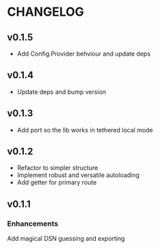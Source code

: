 # CHANGELOG

## v0.1.5

* Add Config.Provider behviour and update deps

## v0.1.4

* Update deps and bump version

## v0.1.3

* Add port so the lib works in tethered local mode

## v0.1.2

* Refactor to simpler structure
* Implement robust and versatile autoloading
* Add getter for primary route

## v0.1.1 

### Enhancements
Add magical DSN guessing and exporting
